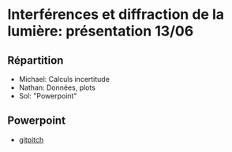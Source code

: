 # Interférences et diffraction de la lumière: présentation 13/06

## Répartition

* Michael: Calculs incertitude
* Nathan: Données, plots
* Sol: "Powerpoint"

## Powerpoint

* [gitpitch](https://gitpitch.com/)